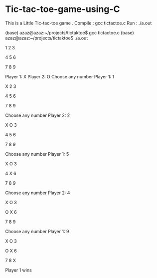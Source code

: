 # Tic-tac-toe-game-using-C
This is a Little Tic-tac-toe game .
Compile : gcc tictactoe.c
Run : ./a.out

(base) azaz@azaz:~/projects/tictaktoe$ gcc tictactoe.c
(base) azaz@azaz:~/projects/tictaktoe$ ./a.out

1          2          3          



4          5          6          



7          8          9          



Player 1: X		Player 2: O
Choose any number
Player 1: 1

X          2          3          



4          5          6          



7          8          9          



Choose any number
Player 2: 2

X          O          3          



4          5          6          



7          8          9          



Choose any number
Player 1: 5

X          O          3          



4          X          6          



7          8          9          



Choose any number
Player 2: 4

X          O          3          



O          X          6          



7          8          9          



Choose any number
Player 1: 9

X          O          3          



O          X          6          



7          8          X          



Player 1 wins

